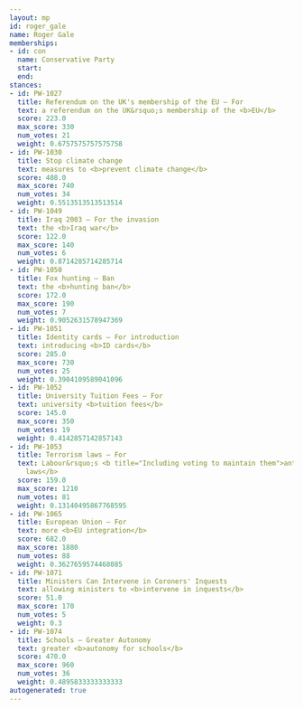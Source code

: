 ```yaml
---
layout: mp
id: roger_gale
name: Roger Gale
memberships:
- id: con
  name: Conservative Party
  start: 
  end: 
stances:
- id: PW-1027
  title: Referendum on the UK's membership of the EU — For
  text: a referendum on the UK&rsquo;s membership of the <b>EU</b>
  score: 223.0
  max_score: 330
  num_votes: 21
  weight: 0.6757575757575758
- id: PW-1030
  title: Stop climate change
  text: measures to <b>prevent climate change</b>
  score: 408.0
  max_score: 740
  num_votes: 34
  weight: 0.5513513513513514
- id: PW-1049
  title: Iraq 2003 — For the invasion
  text: the <b>Iraq war</b>
  score: 122.0
  max_score: 140
  num_votes: 6
  weight: 0.8714285714285714
- id: PW-1050
  title: Fox hunting — Ban
  text: the <b>hunting ban</b>
  score: 172.0
  max_score: 190
  num_votes: 7
  weight: 0.9052631578947369
- id: PW-1051
  title: Identity cards — For introduction
  text: introducing <b>ID cards</b>
  score: 285.0
  max_score: 730
  num_votes: 25
  weight: 0.3904109589041096
- id: PW-1052
  title: University Tuition Fees — For
  text: university <b>tuition fees</b>
  score: 145.0
  max_score: 350
  num_votes: 19
  weight: 0.4142857142857143
- id: PW-1053
  title: Terrorism laws — For
  text: Labour&rsquo;s <b title="Including voting to maintain them">anti-terrorism
    laws</b>
  score: 159.0
  max_score: 1210
  num_votes: 81
  weight: 0.13140495867768595
- id: PW-1065
  title: European Union — For
  text: more <b>EU integration</b>
  score: 682.0
  max_score: 1880
  num_votes: 88
  weight: 0.3627659574468085
- id: PW-1071
  title: Ministers Can Intervene in Coroners' Inquests
  text: allowing ministers to <b>intervene in inquests</b>
  score: 51.0
  max_score: 170
  num_votes: 5
  weight: 0.3
- id: PW-1074
  title: Schools — Greater Autonomy
  text: greater <b>autonomy for schools</b>
  score: 470.0
  max_score: 960
  num_votes: 36
  weight: 0.4895833333333333
autogenerated: true
---
```

